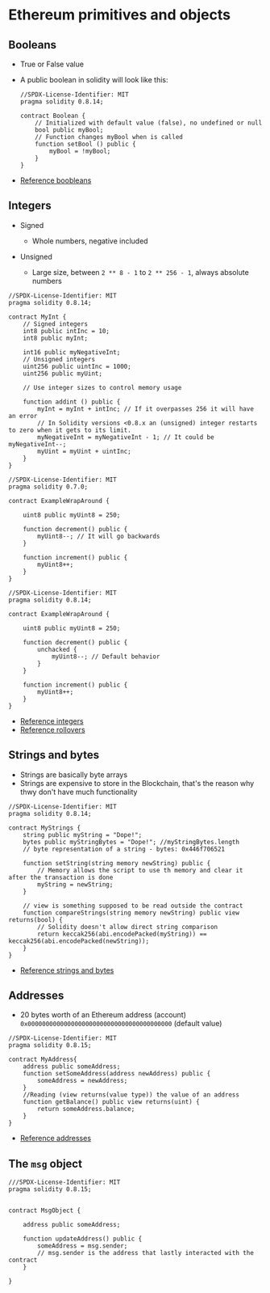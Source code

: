 # Ethereum primitives and objects

## Booleans

-   True or False value

-   A public boolean in solidity will look like this:

    ```Solidity
    //SPDX-License-Identifier: MIT
    pragma solidity 0.8.14;

    contract Boolean {
        // Initialized with default value (false), no undefined or null
        bool public myBool;
        // Function changes myBool when is called
        function setBool () public {
            myBool = !myBool;
        }
    }
    ```

-   [Reference boobleans](https://ethereum-blockchain-developer.com/2022-02-solidity-basics-blockchain-messenger/01-boolean/)

## Integers

-   Signed

    -   Whole numbers, negative included

-   Unsigned

    -   Large size, between `2 ** 8 - 1` to `2 ** 256 - 1`, always absolute numbers

```Solidity
//SPDX-License-Identifier: MIT
pragma solidity 0.8.14;

contract MyInt {
    // Signed integers
    int8 public intInc = 10;
    int8 public myInt;

    int16 public myNegativeInt;
    // Unsigned integers
    uint256 public uintInc = 1000;
    uint256 public myUint;

    // Use integer sizes to control memory usage

    function addint () public {
        myInt = myInt + intInc; // If it overpasses 256 it will have an error
        // In Solidity versions <0.8.x an (unsigned) integer restarts to zero when it gets to its limit.
        myNegativeInt = myNegativeInt - 1; // It could be myNegativeInt--;
        myUint = myUint + uintInc;
    }
}
```

```Solidity
//SPDX-License-Identifier: MIT
pragma solidity 0.7.0;

contract ExampleWrapAround {

    uint8 public myUint8 = 250;

    function decrement() public {
        myUint8--; // It will go backwards
    }

    function increment() public {
        myUint8++;
    }
}
```

```Solidity
//SPDX-License-Identifier: MIT
pragma solidity 0.8.14;

contract ExampleWrapAround {

    uint8 public myUint8 = 250;

    function decrement() public {
        unchacked {
            myUint8--; // Default behavior
        }
    }

    function increment() public {
        myUint8++;
    }
}
```

-   [Reference integers](https://ethereum-blockchain-developer.com/2022-02-solidity-basics-blockchain-messenger/02-integer/)
-   [Reference rollovers](https://ethereum-blockchain-developer.com/2022-02-solidity-basics-blockchain-messenger/03-integer-rollovers)

## Strings and bytes

-   Strings are basically byte arrays
-   Strings are expensive to store in the Blockchain, that's the reason why thwy don't have much functionality

```Solidity
//SPDX-License-Identifier: MIT
pragma solidity 0.8.14;

contract MyStrings {
    string public myString = "Dope!";
    bytes public myStringBytes = "Dope!"; //myStringBytes.length
    // byte representation of a string - bytes: 0x446f706521

    function setString(string memory newString) public {
        // Memory allows the script to use th memory and clear it after the transaction is done
        myString = newString;
    }

    // view is something supposed to be read outside the contract
    function compareStrings(string memory newString) public view returns(bool) {
        // Solidity doesn't allow direct string comparison
        return keccak256(abi.encodePacked(myString)) == keccak256(abi.encodePacked(newString));
    }
}
```

-   [Reference strings and bytes](https://ethereum-blockchain-developer.com/2022-02-solidity-basics-blockchain-messenger/04-strings-bytes/)

## Addresses

-   20 bytes worth of an Ethereum address (account) `0x0000000000000000000000000000000000000000` (default value)

```Solidity
//SPDX-License-Identifier: MIT
pragma solidity 0.8.15;

contract MyAddress{
    address public someAddress;
    function setSomeAddress(address newAddress) public {
        someAddress = newAddress;
    }
    //Reading (view returns(value type)) the value of an address
    function getBalance() public view returns(uint) {
        return someAddress.balance;
    }
}
```

-   [Reference addresses](https://ethereum-blockchain-developer.com/2022-02-solidity-basics-blockchain-messenger/05-ethereum-addresses/)

## The `msg` object

```Solidity
///SPDX-License-Identifier: MIT
pragma solidity 0.8.15;


contract MsgObject {

    address public someAddress;

    function updateAddress() public {
        someAddress = msg.sender;
        // msg.sender is the address that lastly interacted with the contract
    }

}
```
